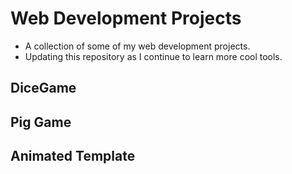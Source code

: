 # Web Development Projects
- A collection of some of my web development projects.
- Updating this repository as I continue to learn more cool tools.

## DiceGame

## Pig Game

## Animated Template

